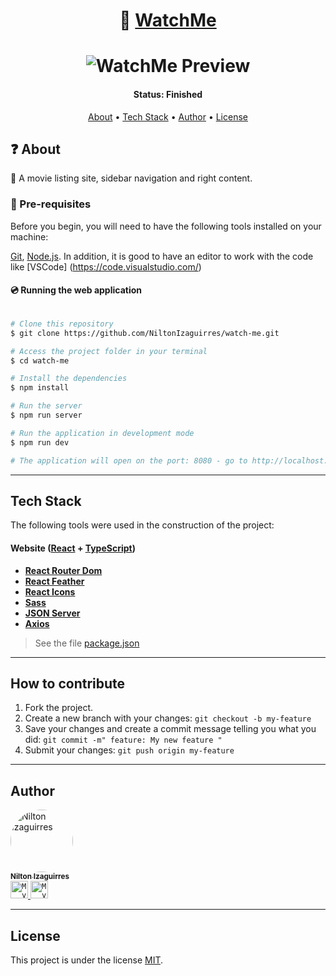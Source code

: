 <h1 align="center">
    🍿 <a href="#"> WatchMe </a>
</h1>

<h1 align="center">
    <img alt="WatchMe Preview" src="https://extras.niltonizaguirres.com/assets/projects/watch-me.png" />
</h1>


<h4 align="center"> 
	 Status: Finished
</h4>

<p align="center">
 <a href="#about">About</a> •
 <a href="#tech-stack">Tech Stack</a> • 
 <a href="#author">Author</a> • 
 <a href="#user-content-license">License</a>

</p>


## ❓ About

 🍿 A movie listing site, sidebar navigation and right content.

### 💬 Pre-requisites

Before you begin, you will need to have the following tools installed on your machine:

[Git](https://git-scm.com), [Node.js](https://nodejs.org/en/).
In addition, it is good to have an editor to work with the code like [VSCode] (https://code.visualstudio.com/)




#### 💿 Running the web application

```bash

# Clone this repository
$ git clone https://github.com/NiltonIzaguirres/watch-me.git

# Access the project folder in your terminal
$ cd watch-me

# Install the dependencies
$ npm install

# Run the server
$ npm run server

# Run the application in development mode
$ npm run dev

# The application will open on the port: 8080 - go to http://localhost:8080

```

---

## Tech Stack

The following tools were used in the construction of the project:

#### **Website**  ([React](https://reactjs.org/)  +  [TypeScript](https://www.typescriptlang.org/))

-   **[React Router Dom](https://github.com/ReactTraining/react-router/tree/master/packages/react-router-dom)**
-   **[React Feather](https://github.com/feathericons/react-feather)**
-   **[React Icons](https://react-icons.github.io/react-icons/)**
-   **[Sass](https://sass-lang.com)**
-   **[JSON Server](https://www.npmjs.com/package/json-server)**
-   **[Axios](https://github.com/axios/axios)**

> See the file  [package.json](https://github.com/NiltonIzaguirres/watch-me/blob/main/package.json)


---

## How to contribute

1. Fork the project.
2. Create a new branch with your changes: `git checkout -b my-feature`
3. Save your changes and create a commit message telling you what you did: `git commit -m" feature: My new feature "`
4. Submit your changes: `git push origin my-feature`

---

## Author

  <a href="https://github.com/NiltonIzaguirres">
    <img style="border-radius: 50%;" src="https://github.com/NiltonIzaguirres.png" width="100px;" alt="Nilton Izaguirres"/>
    <br />
    <sub><b>Nilton Izaguirres</b></sub>
  </a>
 <br />

<a href="https://www.linkedin.com/in/nilton-izaguirres">
  <code><img alt="My linkedin" width="28" src="https://extras.niltonizaguirres.com/assets/projects/linkedin.png" /></code>
</a>

<a href="mailto:niltonizaguirres2003@gmail.com">
  <code><img alt="My e-mail" width="28" src="https://extras.niltonizaguirres.com/assets/projects/mail.png" /></code>
</a>


---

## License

This project is under the license [MIT](./LICENSE).
